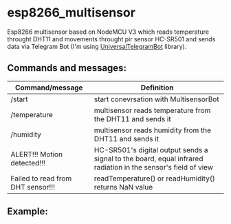 # esp8266_multisensor
Esp8266 multisensor based on NodeMCU V3 which reads temperature throught DHT11 and movements throught pir sensor HC-SR501 and sends data via Telegram Bot (I'm using [UniversalTelegramBot](https://github.com/witnessmenow/Universal-Arduino-Telegram-Bot) library).

## Commands and messages:
Command/message | Definition
------------ | -------------
/start | start conevrsation with MultisensorBot 
/temperature | multisensor reads temperature from the DHT11 and sends it
/humidity | multisensor reads humidity from the DHT11 and sends it
ALERT!!! Motion detected!!! | HC-SR501's digital output sends a signal to the board, equal infrared radiation in the sensor's field of view
Failed to read from DHT sensor!!! | readTemperature() or readHumidity() returns NaN value

## Example:

